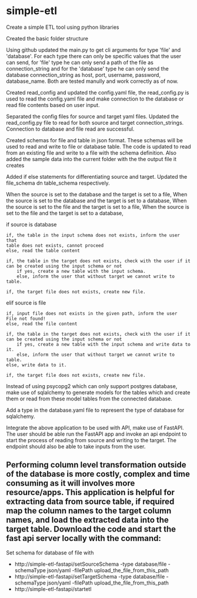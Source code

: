 # simple-etl
Create a simple ETL tool using python libraries

Created the basic folder structure


Using github updated the main.py to get cli arguments for type 'file' and 'database'.
For each type there can only be specific values that the user can send, for 'file' type he can only send a path of the file as connection_string and for the 'database' type he can only send the database connection_string as host, port, username, password, database_name. Both are tested manully and work correctly as of now.


Created read_config and updated the config.yaml file, the read_config.py is used to read the config.yaml file and make connection to the database or read file contents based on user input.


Separated the config files for source and target yaml files.
Updated the read_config.py file to read for both source and target connection_strings.
Connection to database and file read are successful.


Created schemas for file and table in json format.
These schemas will be used to read and write to file or database table.
The code is updated to read from an existing file and write to a file with the schema definition.
Also added the sample data into the current folder with the the output file it creates


Added if else statements for differentiating source and target.
Updated the file_schema dn table_schema respectively.




When the source is set to the database and the target is set to a file,
When the source is set to the database and the target is set to a database,
When the source is set to the file and the target is set to a file,
When the source is set to the file and the target is set to a database,

if source is database

    if, the table in the input schema does not exists, inform the user that
    table does not exists, cannot proceed
    else, read the table content

    if, the table in the target does not exists, check with the user if it
    can be created using the input schema or not
        if yes, create a new table with the input schema.
        else, inform the user that without target we cannot write to table.

    if, the target file does not exists, create new file.

elif source is file

    if, input file does not exists in the given path, inform the user
    File not found!
    else, read the file content
    
    if, the table in the target does not exists, check with the user if it
    can be created using the input schema or not
        if yes, create a new table with the input schema and write data to it.
        else, inform the user that without target we cannot write to table.
    else, write data to it.

    if, the target file does not exists, create new file.



Instead of using psycopg2 which can only support postgres database, make use
of sqlalchemy to generate models for the tables which and create them or 
read from these model tables from the connected database.

Add a type in the database.yaml file to represent the type of database 
for sqlalchemy.



Integrate the above application to be used with API, make use of FastAPI.
The user should be able run the FastAPI app and invoke an api endpoint to
start the process of reading from source and writing to the target. The
endpoint should also be able to take inputs from the user. 



Performing column level transformation outside of the database is more
costly, complex and time consuming as it will involves more resource/apps.
This application is helpful for extracting data from source table, if 
required map the column names to the target column names, and load the 
extracted data into the target table.
Download the code and start the fast api server locally with the command:
-
Set schema for database of file with
- http://simple-etl-fastapi/setSourceSchema -type database/file -schemaType json/yaml -filePath upload_the_file_from_this_path
- http://simple-etl-fastapi/setTargetSchema -type database/file -schemaType json/yaml -filePath upload_the_file_from_this_path
- http://simple-etl-fastapi/startetl